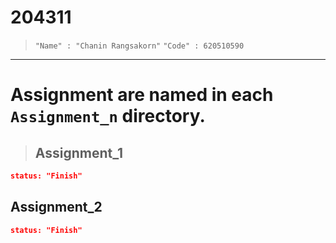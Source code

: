 # 204311

> `"Name" : "Chanin Rangsakorn"`
> `"Code" : 620510590`

---

# Assignment are named in each `Assignment_n` directory.

> ## Assignment_1

```JSON
status: "Finish"
```

## Assignment_2

```JSON
status: "Finish"
```
